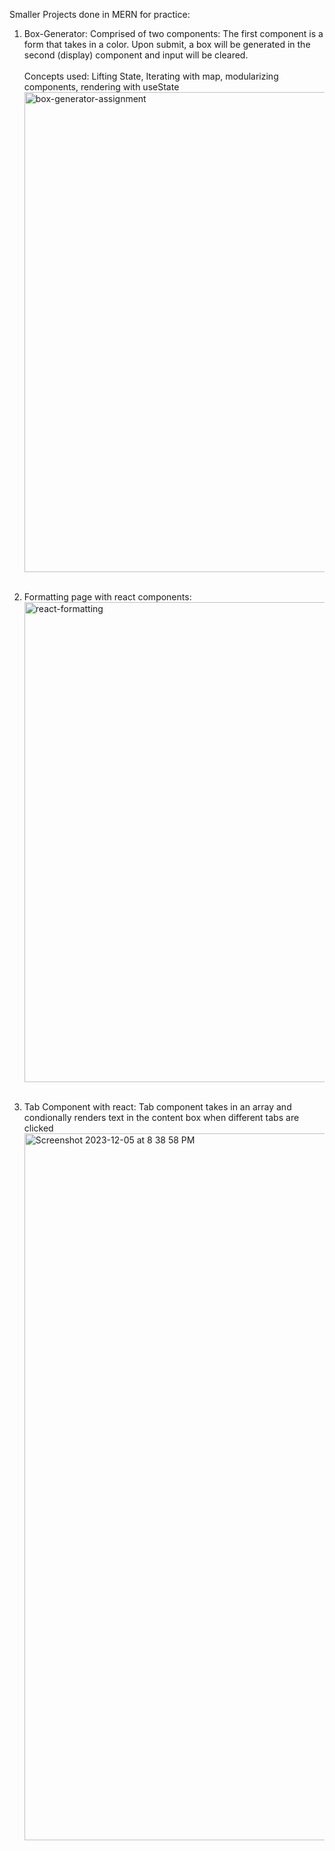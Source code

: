 Smaller Projects done in MERN for practice:

1) Box-Generator:
   Comprised of two components: The first component is a form that takes in a color. Upon submit, a box will be generated in the second (display) component and input will be cleared. <br> <br>
   Concepts used: Lifting State, Iterating with map, modularizing components, rendering with useState
<img width="768" alt="box-generator-assignment" src="https://github.com/Ktang2/MERN-Projects/assets/122408525/cf54bbf5-807a-4a4b-b104-77df3fe47676"> <br><br>

2) Formatting page with react components:
   <img width="768" alt="react-formatting" src="https://github.com/Ktang2/MERN-Projects/assets/122408525/41cc90d5-d9ca-4b4e-9281-ae34cd27f372"> <br><br>

3) Tab Component with react:
   Tab component takes in an array and condionally renders text in the content box when different tabs are clicked
   <img width="1131" alt="Screenshot 2023-12-05 at 8 38 58 PM" src="https://github.com/Ktang2/MERN-Projects/assets/122408525/cb0d9723-dc4a-4134-932e-d62380bbe378">
